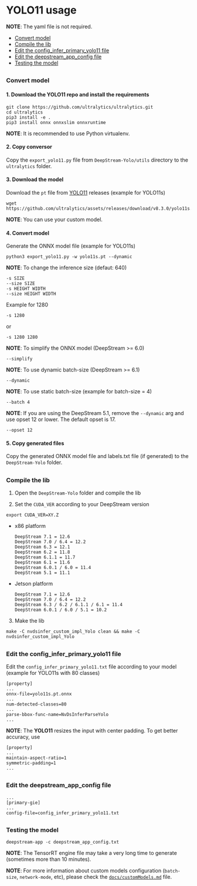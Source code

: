 # YOLO11 usage

**NOTE**: The yaml file is not required.

* [Convert model](#convert-model)
* [Compile the lib](#compile-the-lib)
* [Edit the config_infer_primary_yolo11 file](#edit-the-config_infer_primary_yolo11-file)
* [Edit the deepstream_app_config file](#edit-the-deepstream_app_config-file)
* [Testing the model](#testing-the-model)

##

### Convert model

#### 1. Download the YOLO11 repo and install the requirements

```
git clone https://github.com/ultralytics/ultralytics.git
cd ultralytics
pip3 install -e .
pip3 install onnx onnxslim onnxruntime
```

**NOTE**: It is recommended to use Python virtualenv.

#### 2. Copy conversor

Copy the `export_yolo11.py` file from `DeepStream-Yolo/utils` directory to the `ultralytics` folder.

#### 3. Download the model

Download the `pt` file from [YOLO11](https://github.com/ultralytics/assets/releases/) releases (example for YOLO11s)

```
wget https://github.com/ultralytics/assets/releases/download/v8.3.0/yolo11s.pt
```

**NOTE**: You can use your custom model.

#### 4. Convert model

Generate the ONNX model file (example for YOLO11s)

```
python3 export_yolo11.py -w yolo11s.pt --dynamic
```

**NOTE**: To change the inference size (defaut: 640)

```
-s SIZE
--size SIZE
-s HEIGHT WIDTH
--size HEIGHT WIDTH
```

Example for 1280

```
-s 1280
```

or

```
-s 1280 1280
```

**NOTE**: To simplify the ONNX model (DeepStream >= 6.0)

```
--simplify
```

**NOTE**: To use dynamic batch-size (DeepStream >= 6.1)

```
--dynamic
```

**NOTE**: To use static batch-size (example for batch-size = 4)

```
--batch 4
```

**NOTE**: If you are using the DeepStream 5.1, remove the `--dynamic` arg and use opset 12 or lower. The default opset is 17.

```
--opset 12
```

#### 5. Copy generated files

Copy the generated ONNX model file and labels.txt file (if generated) to the `DeepStream-Yolo` folder.

##

### Compile the lib

1. Open the `DeepStream-Yolo` folder and compile the lib

2. Set the `CUDA_VER` according to your DeepStream version

```
export CUDA_VER=XY.Z
```

* x86 platform

  ```
  DeepStream 7.1 = 12.6
  DeepStream 7.0 / 6.4 = 12.2
  DeepStream 6.3 = 12.1
  DeepStream 6.2 = 11.8
  DeepStream 6.1.1 = 11.7
  DeepStream 6.1 = 11.6
  DeepStream 6.0.1 / 6.0 = 11.4
  DeepStream 5.1 = 11.1
  ```

* Jetson platform

  ```
  DeepStream 7.1 = 12.6
  DeepStream 7.0 / 6.4 = 12.2
  DeepStream 6.3 / 6.2 / 6.1.1 / 6.1 = 11.4
  DeepStream 6.0.1 / 6.0 / 5.1 = 10.2
  ```

3. Make the lib

```
make -C nvdsinfer_custom_impl_Yolo clean && make -C nvdsinfer_custom_impl_Yolo
```

##

### Edit the config_infer_primary_yolo11 file

Edit the `config_infer_primary_yolo11.txt` file according to your model (example for YOLO11s with 80 classes)

```
[property]
...
onnx-file=yolo11s.pt.onnx
...
num-detected-classes=80
...
parse-bbox-func-name=NvDsInferParseYolo
...
```

**NOTE**: The **YOLO11** resizes the input with center padding. To get better accuracy, use

```
[property]
...
maintain-aspect-ratio=1
symmetric-padding=1
...
```

##

### Edit the deepstream_app_config file

```
...
[primary-gie]
...
config-file=config_infer_primary_yolo11.txt
```

##

### Testing the model

```
deepstream-app -c deepstream_app_config.txt
```

**NOTE**: The TensorRT engine file may take a very long time to generate (sometimes more than 10 minutes).

**NOTE**: For more information about custom models configuration (`batch-size`, `network-mode`, etc), please check the [`docs/customModels.md`](customModels.md) file.
